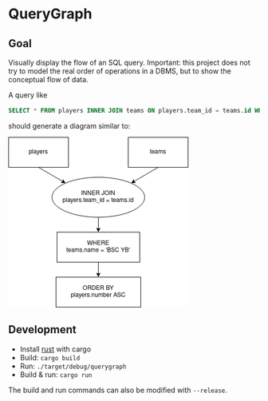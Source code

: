 # QueryGraph

## Goal

Visually display the flow of an SQL query. Important: this project does not try
to model the real order of operations in a DBMS, but to show the conceptual
flow of data.

A query like

```sql
SELECT * FROM players INNER JOIN teams ON players.team_id = teams.id WHERE teams.name = 'BSC YB' ORDER BY players.number ASC;
```

should generate a diagram similar to:

![](doc/querygraph.png)

## Development

* Install [rust](https://www.rust-lang.org/tools/install) with cargo
* Build: `cargo build`
* Run: `./target/debug/querygraph`
* Build & run: `cargo run`

The build and run commands can also be modified with `--release`.
